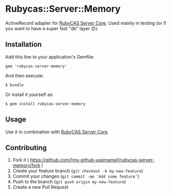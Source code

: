 # Rubycas::Server::Memory

ActiveRecord adapter for [RubyCAS Server Core](https://github.com/vasilakisfil/rubycas-server-core). Used mainly in testing (or if you want to have a super fast "db" layer :blush:)

## Installation

Add this line to your application's Gemfile:

    gem 'rubycas-server-memory'

And then execute:

    $ bundle

Or install it yourself as:

    $ gem install rubycas-server-memory

## Usage

Use it in combination with [RubyCAS Server Core](https://github.com/vasilakisfil/rubycas-server-core).

## Contributing

1. Fork it ( https://github.com/[my-github-username]/rubycas-server-memory/fork )
2. Create your feature branch (`git checkout -b my-new-feature`)
3. Commit your changes (`git commit -am 'Add some feature'`)
4. Push to the branch (`git push origin my-new-feature`)
5. Create a new Pull Request
